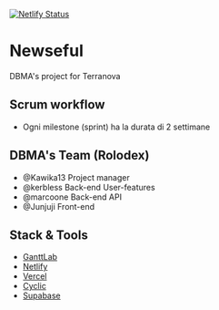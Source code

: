 [![Netlify Status](https://api.netlify.com/api/v1/badges/0a5f0390-6d4e-4269-8090-9510b8fb2982/deploy-status)](https://app.netlify.com/sites/newseful/deploys)

# Newseful
DBMA's project for Terranova

## Scrum workflow
- Ogni milestone (sprint) ha la durata di 2 settimane

## DBMA's Team (Rolodex)
- @Kawika13 Project manager
- @kerbless Back-end User-features
- @marcoone Back-end API
- @Junjuji Front-end

## Stack & Tools
- [GanttLab](https://app.ganttlab.com/)
- [Netlify](https://app.netlify.com)
- [Vercel](https://vercel.com/dashboard)
- [Cyclic](https://www.cyclic.sh/)
- [Supabase](https://supabase.com/)
